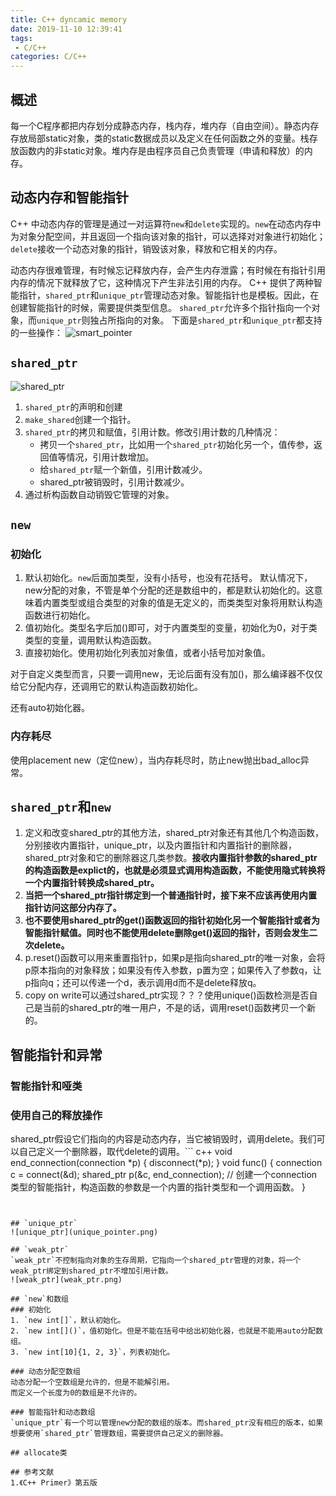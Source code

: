 ```yaml
---
title: C++ dyncamic memory
date: 2019-11-10 12:39:41
tags:
 - C/C++
categories: C/C++
---
```


## 概述
每一个C程序都把内存划分成静态内存，栈内存，堆内存（自由空间）。静态内存存放局部static对象，类的static数据成员以及定义在任何函数之外的变量。栈存放函数内的非static对象。堆内存是由程序员自己负责管理（申请和释放）的内存。

## 动态内存和智能指针
C++ 中动态内存的管理是通过一对运算符`new`和`delete`实现的。`new`在动态内存中为对象分配空间，并且返回一个指向该对象的指针，可以选择对对象进行初始化；`delete`接收一个动态对象的指针，销毁该对象，释放和它相关的内存。

动态内存很难管理，有时候忘记释放内存，会产生内存泄露；有时候在有指针引用内存的情况下就释放了它，这种情况下产生非法引用的内存。
C++ 提供了两种智能指针，`shared_ptr`和`unique_ptr`管理动态对象。智能指针也是模板。因此，在创建智能指针的时候，需要提供类型信息。
`shared_ptr`允许多个指针指向一个对象，而`unique_ptr`则独占所指向的对象。
下面是`shared_ptr`和`unique_ptr`都支持的一些操作：
![smart_pointer](smart_pointer.png)

## `shared_ptr`
![shared_ptr](shared_pointer.png)

1. `shared_ptr`的声明和创建
2. `make_shared`创建一个指针。
3. `shared_ptr`的拷贝和赋值，引用计数。修改引用计数的几种情况：
    - 拷贝一个`shared_ptr`，比如用一个`shared_ptr`初始化另一个，值传参，返回值等情况，引用计数增加。
    - 给`shared_ptr`赋一个新值，引用计数减少。
    - shared_ptr被销毁时，引用计数减少。
4. 通过析构函数自动销毁它管理的对象。

## `new`

### 初始化
1. 默认初始化。`new`后面加类型，没有小括号，也没有花括号。
默认情况下，new分配的对象，不管是单个分配的还是数组中的，都是默认初始化的。这意味着内置类型或组合类型的对象的值是无定义的，而类类型对象将用默认构造函数进行初始化。
2. 值初始化。类型名字后加()即可，对于内置类型的变量，初始化为0，对于类类型的变量，调用默认构造函数。
3. 直接初始化。使用初始化列表加对象值，或者小括号加对象值。

对于自定义类型而言，只要一调用new，无论后面有没有加()，那么编译器不仅仅给它分配内存，还调用它的默认构造函数初始化。

还有auto初始化器。

### 内存耗尽
使用placement new（定位new），当内存耗尽时，防止new抛出bad_alloc异常。

## `shared_ptr`和`new`
1. 定义和改变shared_ptr的其他方法，shared_ptr对象还有其他几个构造函数，分别接收内置指针，unique_ptr，以及内置指针和内置指针的删除器，shared_ptr对象和它的删除器这几类参数。**接收内置指针参数的shared_ptr的构造函数是explict的，也就是必须显式调用构造函数，不能使用隐式转换将一个内置指针转换成shared_ptr。**
2. **当把一个shared_ptr指针绑定到一个普通指针时，接下来不应该再使用内置指针访问这部分内存了。**
3. **也不要使用shared_ptr的get()函数返回的指针初始化另一个智能指针或者为智能指针赋值。同时也不能使用delete删除get()返回的指针，否则会发生二次delete。**
4. p.reset()函数可以用来重置指针p，如果p是指向shared_ptr的唯一对象，会将p原本指向的对象释放；如果没有传入参数，p置为空；如果传入了参数q，让p指向q；还可以传递一个d，表示调用d而不是delete释放q。
5. copy on write可以通过shared_ptr实现？？？使用unique()函数检测是否自己是当前的shared_ptr的唯一用户，不是的话，调用reset()函数拷贝一个新的。


## 智能指针和异常
### 智能指针和哑类

### 使用自己的释放操作
shared_ptr假设它们指向的内容是动态内存，当它被销毁时，调用delete。我们可以自己定义一个删除器，取代delete的调用。``` c++
void end_connection(connection *p)
{
    disconnect(*p);
}
void func()
{
    connection c = connect(&d);
    shared_ptr<connection> p(&c, end_connection);
    // 创建一个connection类型的智能指针，构造函数的参数是一个内置的指针类型和一个调用函数。
}
```


## `unique_ptr`
![unique_ptr](unique_pointer.png)

## `weak_ptr`
`weak_ptr`不控制指向对象的生存周期，它指向一个shared_ptr管理的对象，将一个weak_ptr绑定到shared_ptr不增加引用计数。
![weak_ptr](weak_ptr.png)

## `new`和数组
### 初始化
1. `new int[]`，默认初始化。
2. `new int[]()`，值初始化。但是不能在括号中给出初始化器，也就是不能用auto分配数组。
3. `new int[10]{1, 2, 3}`，列表初始化。

### 动态分配空数组
动态分配一个空数组是允许的，但是不能解引用。
而定义一个长度为0的数组是不允许的。

### 智能指针和动态数组
`unique_ptr`有一个可以管理new分配的数组的版本。而shared_ptr没有相应的版本，如果想要使用`shared_ptr`管理数组，需要提供自己定义的删除器。

## allocate类

## 参考文献
1.《C++ Primer》第五版
